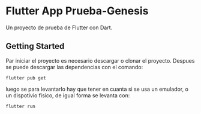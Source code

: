 # Flutter App Prueba-Genesis

Un proyecto de prueba de Flutter con Dart.

## Getting Started

Par iniciar el proyecto es necesario descargar o clonar el proyecto.
Despues se puede descargar las dependencias con el comando:

```
flutter pub get
```

luego se para levantarlo hay que tener en cuanta si se usa un emulador, o un dispotivio fisico,
de igual forma se levanta con:

```
flutter run
```
